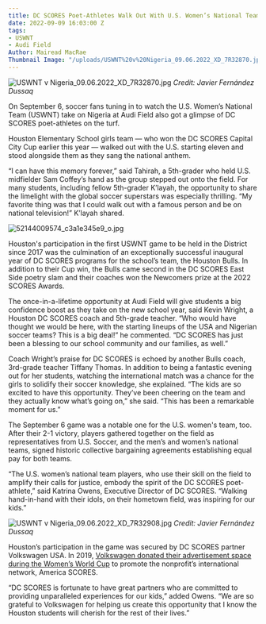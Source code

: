 ```yaml
---
title: DC SCORES Poet-Athletes Walk Out With U.S. Women’s National Team at Audi Field
date: 2022-09-09 16:03:00 Z
tags:
- USWNT
- Audi Field
Author: Mairead MacRae
Thumbnail Image: "/uploads/USWNT%20v%20Nigeria_09.06.2022_XD_7R32870.jpg"
---
```


![USWNT v Nigeria_09.06.2022_XD_7R32870.jpg](/uploads/USWNT%20v%20Nigeria_09.06.2022_XD_7R32870.jpg)
*Credit: Javier Fernández Dussaq*

On September 6, soccer fans tuning in to watch the U.S. Women’s National Team (USWNT) take on Nigeria at Audi Field also got a glimpse of DC SCORES poet-athletes on the turf. 







Houston Elementary School girls team — who won the DC SCORES Capital City Cup earlier this year — walked out with the U.S. starting eleven and stood alongside them as they sang the national anthem. 

“I can have this memory forever,” said Tahirah, a 5th-grader who held U.S. midfielder Sam Coffey’s hand as the group stepped out onto the field. For many students, including fellow 5th-grader K’layah, the opportunity to share the limelight with the global soccer superstars was especially thrilling. “My favorite thing was that I could walk out with a famous person and be on national television!” K’layah shared.

![52144009574_c3a1e345e9_o.jpg](/uploads/52144009574_c3a1e345e9_o.jpg)

Houston's participation in the first USWNT game to be held in the District since 2017 was the culmination of an exceptionally successful inaugural year of DC SCORES programs for the school’s team, the Houston Bulls. In addition to their Cup win, the Bulls came second in the DC SCORES East Side poetry slam and their coaches won the Newcomers prize at the 2022 SCORES Awards.

The once-in-a-lifetime opportunity at Audi Field will give students a big confidence boost as they take on the new school year, said Kevin Wright, a Houston DC SCORES coach and 5th-grade teacher. “Who would have thought we would be here, with the starting lineups of the USA and Nigerian soccer teams? This is a big deal!” he commented. “DC SCORES has just been a blessing to our school community and our families, as well.”

Coach Wright’s praise for DC SCORES is echoed by another Bulls coach, 3rd-grade teacher Tiffany Thomas. In addition to being a fantastic evening out for her students, watching the international match was a chance for the girls to solidify their soccer knowledge, she explained. “The kids are so excited to have this opportunity. They’ve been cheering on the team and they actually know what’s going on,” she said. “This has been a remarkable moment for us.”

The September 6 game was a notable one for the U.S. women's team, too. After their 2-1 victory, players gathered together on the field as representatives from U.S. Soccer, and the men’s and women’s national teams, signed historic collective bargaining agreements establishing equal pay for both teams. 

“The U.S. women’s national team players, who use their skill on the field to amplify their calls for justice, embody the spirit of the DC SCORES poet-athlete,” said Katrina Owens, Executive Director of DC SCORES. “Walking hand-in-hand with their idols, on their hometown field, was inspiring for our kids.”

![USWNT v Nigeria_09.06.2022_XD_7R32908.jpg](/uploads/USWNT%20v%20Nigeria_09.06.2022_XD_7R32908.jpg)
*Credit: Javier Fernández Dussaq*

Houston’s participation in the game was secured by DC SCORES partner Volkswagen USA. In 2019, [Volkswagen donated their advertisement space during the Women’s World Cup](https://www.youtube.com/watch?v=CkXahQmlXow) to promote the nonprofit’s international network, America SCORES. 

“DC SCORES is fortunate to have great partners who are committed to providing unparalleled experiences for our kids,” added Owens. “We are so grateful to Volkswagen for helping us create this opportunity that I know the Houston students will cherish for the rest of their lives.”